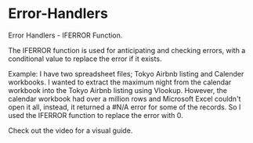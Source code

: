 # Error-Handlers

Error Handlers - IFERROR Function. 

The IFERROR function is used for anticipating and checking errors, with a conditional value to replace the error if it exists. 

Example: I have two spreadsheet files; Tokyo Airbnb listing and Calender workbooks. I wanted to extract the maximum night from the calendar workbook into the Tokyo Airbnb listing using Vlookup. However, the calendar workbook had over a million rows and Microsoft Excel couldn't open it all, instead, it returned a #N/A error for some of the records. So I used the IFERROR function to replace the error with 0. 

Check out the video for a visual guide. 
